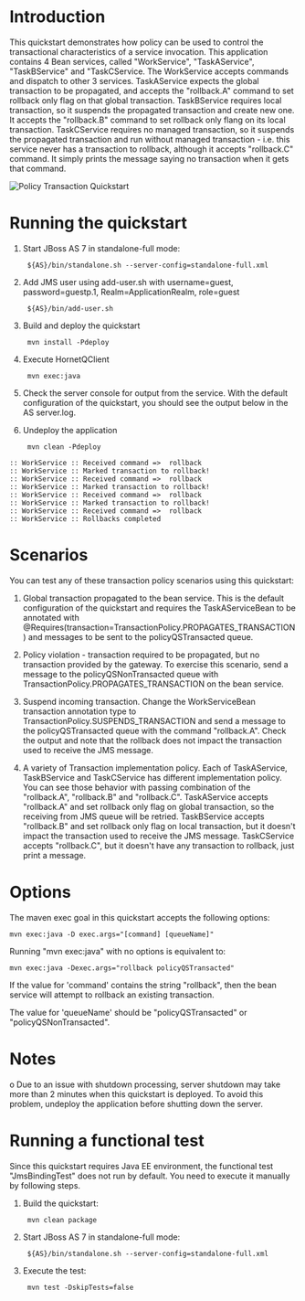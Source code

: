Introduction
============
This quickstart demonstrates how policy can be used to control the transactional characteristics
of a service invocation.  This application contains 4 Bean services, called "WorkService",
"TaskAService", "TaskBService" and "TaskCService. The WorkService accepts commands and dispatch
to other 3 services.
TaskAService expects the global transaction to be propagated, and accepts the "rollback.A" command
to set rollback only flag on that global transaction.
TaskBService requires local transaction, so it suspends the propagated transaction and create new
one. It accepts the "rollback.B" command to set rollback only flang on its local transaction.
TaskCService requires no managed transaction, so it suspends the propagated transaction and run
without managed transaction - i.e. this service never has a transaction to rollback, although it
accepts "rollback.C" command. It simply prints the message saying no transaction when it gets that
command.

![Policy Transaction Quickstart](https://github.com/jboss-switchyard/quickstarts/raw/master/demos/policy-transaction/policy-transaction.jpg)


Running the quickstart
======================

1. Start JBoss AS 7 in standalone-full mode:

        ${AS}/bin/standalone.sh --server-config=standalone-full.xml

2. Add JMS user using add-user.sh with username=guest, password=guestp.1, Realm=ApplicationRealm, role=guest

        ${AS}/bin/add-user.sh

3. Build and deploy the quickstart

        mvn install -Pdeploy

4. Execute HornetQClient

        mvn exec:java

5. Check the server console for output from the service.  With the default
   configuration of the quickstart, you should see the output below in the
   AS server.log.

6. Undeploy the application

        mvn clean -Pdeploy

```
:: WorkService :: Received command =>  rollback
:: WorkService :: Marked transaction to rollback!
:: WorkService :: Received command =>  rollback
:: WorkService :: Marked transaction to rollback!
:: WorkService :: Received command =>  rollback
:: WorkService :: Marked transaction to rollback!
:: WorkService :: Received command =>  rollback
:: WorkService :: Rollbacks completed
```

Scenarios
=========
You can test any of these transaction policy scenarios using this quickstart:

1) Global transaction propagated to the bean service.  This is the default
   configuration of the quickstart and requires the TaskAServiceBean to be
   annotated with @Requires(transaction=TransactionPolicy.PROPAGATES_TRANSACTION)
   and messages to be sent to the policyQSTransacted queue.
   
2) Policy violation - transaction required to be propagated, but no transaction
   provided by the gateway.  To exercise this scenario, send a message to the
   policyQSNonTransacted queue with TransactionPolicy.PROPAGATES_TRANSACTION
   on the bean service.

3) Suspend incoming transaction.  Change the WorkServiceBean transaction
   annotation type to TransactionPolicy.SUSPENDS_TRANSACTION and send a
   message to the policyQSTransacted queue with the command "rollback.A".  Check
   the output and note that the rollback does not impact the transaction used
   to receive the JMS message.

4) A variety of Transaction implementation policy. Each of TaskAService,
   TaskBService and TaskCService has different implementation policy.
   You can see those behavior with passing combination of the "rollback.A",
   "rollback.B" and "rollback.C". TaskAService accepts "rollback.A" and
   set rollback only flag on global transaction, so the receiving from JMS
   queue will be retried. TaskBService accepts "rollback.B" and set rollback
   only flag on local transaction, but it doesn't impact the transaction used
   to receive the JMS message. TaskCService accepts "rollback.C", but it doesn't
   have any transaction to rollback, just print a message.

Options
=======
The maven exec goal in this quickstart accepts the following options:

    mvn exec:java -D exec.args="[command] [queueName]"

Running "mvn exec:java" with no options is equivalent to:

    mvn exec:java -Dexec.args="rollback policyQSTransacted"

If the value for 'command' contains the string "rollback", then the bean service
will attempt to rollback an existing transaction.

The value for 'queueName' should be "policyQSTransacted" or
"policyQSNonTransacted".

Notes
=======

o Due to an issue with shutdown processing, server shutdown may take
  more than 2 minutes when this quickstart is deployed.  To avoid this
  problem, undeploy the application before shutting down the server.

Running a functional test
=========================

Since this quickstart requires Java EE environment, the functional test
"JmsBindingTest" does not run by default. You need to execute it manually
by following steps.

1. Build the quickstart:

        mvn clean package

2. Start JBoss AS 7 in standalone-full mode:

        ${AS}/bin/standalone.sh --server-config=standalone-full.xml

3. Execute the test:

        mvn test -DskipTests=false

